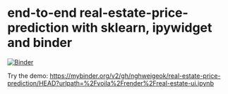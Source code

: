 # end-to-end real-estate-price-prediction with sklearn, ipywidget and binder

[![Binder](https://mybinder.org/badge_logo.svg)](https://mybinder.org/v2/gh/nghweigeok/real-estate-price-prediction/HEAD?urlpath=%2Fvoila%2Frender%2Freal-estate-ui.ipynb)

Try the demo: https://mybinder.org/v2/gh/nghweigeok/real-estate-price-prediction/HEAD?urlpath=%2Fvoila%2Frender%2Freal-estate-ui.ipynb
